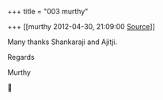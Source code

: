 +++
title = "003 murthy"

+++
[[murthy	2012-04-30, 21:09:00 [Source](https://groups.google.com/g/samskrita/c/8TsNCo6s_2I)]]



Many thanks Shankaraji and Ajitji.

Regards

Murthy



